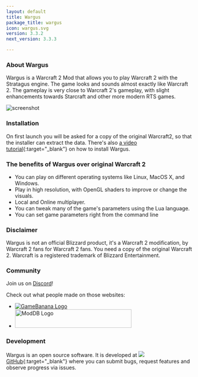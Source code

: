 ```yaml
---
layout: default
title: Wargus
package_title: wargus
icon: wargus.svg
version: 3.3.2
next_version: 3.3.3

---
```


### About Wargus

Wargus is a Warcraft 2 Mod that allows you to play Warcraft 2 with the Stratagus
engine. The game looks and sounds almost exactly like Warcraft 2.  The gameplay
is very close to Warcraft 2's gameplay, with slight enhancements towards
Starcraft and other more modern RTS games.

![screenshot](img/screenshotWargus.png)

### Installation

On first launch you will be asked for a copy of the original Warcraft2, so that
the installer can extract the data.  There's also [a video
tutorial](https://www.youtube.com/watch?v=fnY13i105LE&feature=youtu.be){:target="_blank"}
on how to install Wargus.

### The benefits of Wargus over original Warcraft 2

* You can play on different operating systems like Linux, MacOS X, and Windows.
* Play in high resolution, with OpenGL shaders to improve or change the visuals.
* Local and Online multiplayer.
* You can tweak many of the game's parameters using the Lua language.
* You can set game parameters right from the command line

### Disclaimer

Wargus is not an official Blizzard product, it's a Warcraft 2 modification, by
Warcraft 2 fans for Warcraft 2 fans. You need a copy of the original Warcraft 2.
Warcraft is a registered trademark of Blizzard Entertainment. 

### Community

Join us on [Discord](https://discord.gg/dQGxaw3QfB)!

Check out what people made on those websites:

- [![GameBanana Logo](https://images.gamebanana.com/static/img/logo.png)](https://gamebanana.com/games/8682)
- <a href="https://www.moddb.com/tags/wargus"><img src="https://media.moddb.com/images/global/moddb_logo.png" alt="ModDB Logo" width="315" height="50"></a>

### Development

Wargus is an open source software. It is developed at
[![](img/github.svg)GitHub](https://github.com/Wargus/wargus){:target="_blank"}
where you can submit bugs, request features and observe progress via issues.
